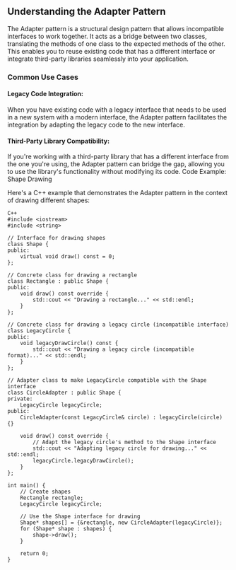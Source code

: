 ## Understanding the Adapter Pattern

The Adapter pattern is a structural design pattern that allows incompatible interfaces to work together. It acts as a bridge between two classes, translating the methods of one class to the expected methods of the other. This enables you to reuse existing code that has a different interface or integrate third-party libraries seamlessly into your application.

### Common Use Cases

#### Legacy Code Integration: 
When you have existing code with a legacy interface that needs to be used in a new system with a modern interface, the Adapter pattern facilitates the integration by adapting the legacy code to the new interface.
#### Third-Party Library Compatibility: 
If you're working with a third-party library that has a different interface from the one you're using, the Adapter pattern can bridge the gap, allowing you to use the library's functionality without modifying its code.
Code Example: Shape Drawing

Here's a C++ example that demonstrates the Adapter pattern in the context of drawing different shapes:
~~~
C++
#include <iostream>
#include <string>

// Interface for drawing shapes
class Shape {
public:
    virtual void draw() const = 0;
};

// Concrete class for drawing a rectangle
class Rectangle : public Shape {
public:
    void draw() const override {
        std::cout << "Drawing a rectangle..." << std::endl;
    }
};

// Concrete class for drawing a legacy circle (incompatible interface)
class LegacyCircle {
public:
    void legacyDrawCircle() const {
        std::cout << "Drawing a legacy circle (incompatible format)..." << std::endl;
    }
};

// Adapter class to make LegacyCircle compatible with the Shape interface
class CircleAdapter : public Shape {
private:
    LegacyCircle legacyCircle;
public:
    CircleAdapter(const LegacyCircle& circle) : legacyCircle(circle) {}

    void draw() const override {
        // Adapt the legacy circle's method to the Shape interface
        std::cout << "Adapting legacy circle for drawing..." << std::endl;
        legacyCircle.legacyDrawCircle();
    }
};

int main() {
    // Create shapes
    Rectangle rectangle;
    LegacyCircle legacyCircle;

    // Use the Shape interface for drawing
    Shape* shapes[] = {&rectangle, new CircleAdapter(legacyCircle)};
    for (Shape* shape : shapes) {
        shape->draw();
    }

    return 0;
}
~~~